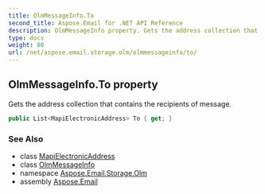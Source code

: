 ```yaml
---
title: OlmMessageInfo.To
second_title: Aspose.Email for .NET API Reference
description: OlmMessageInfo property. Gets the address collection that contains the recipients of message
type: docs
weight: 80
url: /net/aspose.email.storage.olm/olmmessageinfo/to/
---
```

## OlmMessageInfo.To property

Gets the address collection that contains the recipients of message.

```csharp
public List<MapiElectronicAddress> To { get; }
```

### See Also

* class [MapiElectronicAddress](../../../aspose.email.mapi/mapielectronicaddress/)
* class [OlmMessageInfo](../)
* namespace [Aspose.Email.Storage.Olm](../../olmmessageinfo/)
* assembly [Aspose.Email](../../../)


